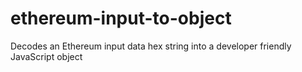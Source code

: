 # ethereum-input-to-object
Decodes an Ethereum input data hex string into a developer friendly JavaScript object

